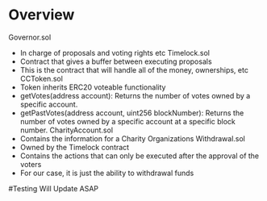 # Overview 

Governor.sol
- In charge of proposals and voting rights etc 
Timelock.sol
- Contract that gives a buffer between executing proposals 
- This is the contract that will handle all of the money, ownerships, etc
CCToken.sol
- Token inherits ERC20 voteable functionality
- getVotes(address account): Returns the number of votes owned by a specific account.
- getPastVotes(address account, uint256 blockNumber): Returns the number of votes owned by a specific account at a specific block number.
CharityAccount.sol
- Contains the information for a Charity Organizations 
Withdrawal.sol
- Owned by the Timelock contract 
- Contains the actions that can only be executed after the approval of the voters
- For our case, it is just the ability to withdrawal funds 

#Testing 
Will Update ASAP 

